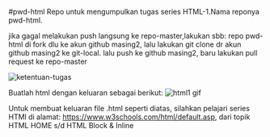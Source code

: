 #pwd-html
Repo untuk mengumpulkan tugas series HTML-1.Nama reponya pwd-html.

jika gagal melakukan push langsung ke repo-master,lakukan sbb:
repo pwd-html di fork dlu ke akun github masing2, lalu lakukan git clone dr akun github masing2 ke git-local.
lalu push ke github masing2, baru lakukan pull request ke repo-master

![ketentuan-tugas](https://user-images.githubusercontent.com/77085799/113951906-c37bd900-983e-11eb-90ce-b404d800d312.png)

Buatlah html dengan keluaran sebagai berikut:
![html1 gif](https://user-images.githubusercontent.com/77085799/113954141-7f3f0780-9843-11eb-993f-e71f6412ab84.gif)

Untuk membuat keluaran file .html seperti diatas, silahkan pelajari series HTMl di alamat: https://www.w3schools.com/html/default.asp, dari topik HTML HOME s/d HTML Block & Inline
